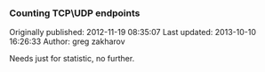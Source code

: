 ### Counting TCP\\UDP endpoints

Originally published: 2012-11-19 08:35:07
Last updated: 2013-10-10 16:26:33
Author: greg zakharov

Needs just for statistic, no further.